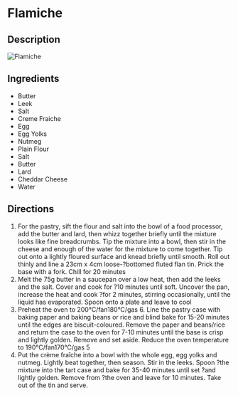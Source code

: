 # Flamiche

## Description
![Flamiche](https://www.themealdb.com/images/media/meals/wssvvs1511785879.jpg "Flamiche")

## Ingredients
- Butter
- Leek
- Salt
- Creme Fraiche
- Egg
- Egg Yolks
- Nutmeg
- Plain Flour
- Salt
- Butter
- Lard
- Cheddar Cheese
- Water

## Directions
1. For the pastry, sift the flour and salt into the bowl of a food processor, add the butter and lard, then whizz together briefly until the mixture looks like fine breadcrumbs. Tip the mixture into a bowl, then stir in the cheese and enough of the water for the mixture to come together. Tip out onto a lightly floured surface and knead briefly until smooth. Roll out thinly and line a 23cm x 4cm loose-?bottomed fluted flan tin. Prick the base with a fork. Chill for 20 minutes
2. Melt the 75g butter in a saucepan over a low heat, then add the leeks and the salt. Cover and cook for ?10 minutes until soft. Uncover the pan, increase the heat and cook ?for 2 minutes, stirring occasionally, until the liquid has evaporated. Spoon onto a plate and leave to cool
3. Preheat the oven to 200°C/fan180°C/gas 6. Line the pastry case with baking paper and baking beans or rice and blind bake for 15-20 minutes until the edges are biscuit-coloured. Remove the paper and beans/rice and return the case to the oven for 7-10 minutes until the base is crisp and lightly golden. Remove and set aside. Reduce the oven temperature to 190°C/fan170°C/gas 5
4. Put the crème fraîche into a bowl with the whole egg, egg yolks and nutmeg. Lightly beat together, then season. Stir in the leeks. Spoon ?the mixture into the tart case and bake for 35-40 minutes until set ?and lightly golden. Remove from ?the oven and leave for 10 minutes. Take out of the tin and serve.

